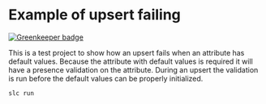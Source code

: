 # Example of upsert failing

[![Greenkeeper badge](https://badges.greenkeeper.io/clarkbw/loopback-failing-upsert.svg)](https://greenkeeper.io/)

This is a test project to show how an upsert fails when an attribute has default values.  Because the attribute with default values is required it will have a presence validation on the attribute.  During an upsert the validation is run before the default values can be properly initialized.

`slc run`
